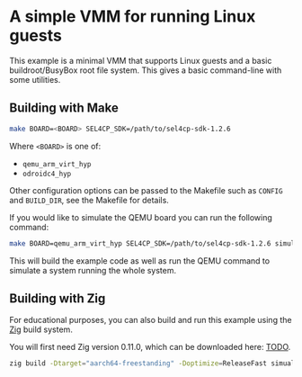 # A simple VMM for running Linux guests

This example is a minimal VMM that supports Linux guests and a basic
buildroot/BusyBox root file system. This gives a basic command-line with some
utilities.

## Building with Make

```sh
make BOARD=<BOARD> SEL4CP_SDK=/path/to/sel4cp-sdk-1.2.6
```

Where `<BOARD>` is one of:
* `qemu_arm_virt_hyp`
* `odroidc4_hyp`

Other configuration options can be passed to the Makefile such as `CONFIG`
and `BUILD_DIR`, see the Makefile for details.

If you would like to simulate the QEMU board you can run the following command:
```sh
make BOARD=qemu_arm_virt_hyp SEL4CP_SDK=/path/to/sel4cp-sdk-1.2.6 simulate
```

This will build the example code as well as run the QEMU command to simulate a
system running the whole system.

## Building with Zig

For educational purposes, you can also build and run this example using the
[Zig](https://ziglang.org/) build system.

You will first need Zig version 0.11.0, which can be downloaded here: [TODO]().

```sh
zig build -Dtarget="aarch64-freestanding" -Doptimize=ReleaseFast simualte
```
